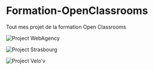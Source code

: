 # Formation-OpenClassrooms
Tout mes projet de la formation Open Classrooms

![Project WebAgency](https://scontent-mrs1-1.xx.fbcdn.net/v/t1.0-9/40279556_167092120855236_8997606711573348352_o.jpg)

![Project Strasbourg](https://scontent-mrs1-1.xx.fbcdn.net/v/t1.0-9/40433188_167092147521900_4989617654139453440_o.jpg)

![Project Velo'v](https://scontent-mrs1-1.xx.fbcdn.net/v/t1.0-9/40358135_167092180855230_3527403571588890624_o.jpg)
